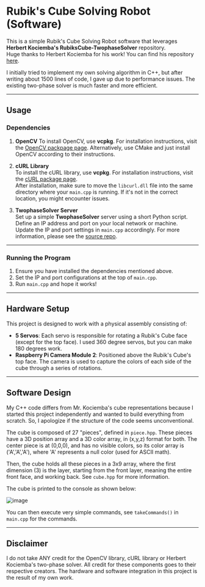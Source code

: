 # Rubik's Cube Solving Robot (Software)

This is a simple Rubik's Cube Solving Robot software that leverages **Herbert Kociemba's RubiksCube-TwophaseSolver** repository.  
Huge thanks to Herbert Kociemba for his work! You can find his repository [here](https://github.com/hkociemba/RubiksCube-TwophaseSolver).

I initially tried to implement my own solving algorithm in C++, but after writing about 1500 lines of code, I gave up due to performance issues. The existing two-phase solver is much faster and more efficient.

---

## Usage

### Dependencies

1. **OpenCV**
   To install OpenCV, use **vcpkg**. For installation instructions, visit the [OpenCV packpage page](https://vcpkg.link/ports/opencv).
   Alternatively, use CMake and just install OpenCV according to their instructions.

3. **cURL Library**  
   To install the cURL library, use **vcpkg**. For installation instructions, visit the [cURL package page](https://vcpkg.io/en/package/curl.html).  
   After installation, make sure to move the `libcurl.dll` file into the same directory where your `main.cpp` is running. If it's not in the correct location, you might encounter issues.

4. **TwophaseSolver Server**  
   Set up a simple **TwophaseSolver** server using a short Python script. Define an IP address and port on your local network or machine.  
   Update the IP and port settings in `main.cpp` accordingly. For more information, please see the [source repo](https://github.com/hkociemba/RubiksCube-TwophaseSolver).

---

### Running the Program

1. Ensure you have installed the dependencies mentioned above.
2. Set the IP and port configurations at the top of `main.cpp`.
3. Run `main.cpp` and hope it works!

---

## Hardware Setup

This project is designed to work with a physical assembly consisting of:

- **5 Servos**: Each servo is responsible for rotating a Rubik's Cube face (except for the top face). I used 360 degree servos, but you can make 180 degrees work.
- **Raspberry Pi Camera Module 2**: Positioned above the Rubik's Cube's top face. The camera is used to capture the colors of each side of the cube through a series of rotations.

---

## Software Design

My C++ code differs from Mr. Kociemba's cube representations because I started this project independently and wanted to build everything from scratch. So, I apologize if the structure of the code seems unconventional.

The cube is composed of 27 "pieces", defined in `piece.hpp`. These pieces have a 3D position array and a 3D color array, in (x,y,z) format for both. The center piece is at (0,0,0), and has no visible colors, so its color array is ('A','A','A'), where 'A' represents a null color (used for ASCII math).

Then, the cube holds all these pieces in a 3x9 array, where the first dimension (3) is the layer, starting from the front layer, meaning the entire front face, and working back. See `cube.hpp` for more information.

The cube is printed to the console as shown below:

![image](https://github.com/user-attachments/assets/b0c55e5d-5f36-4c9d-868d-fbae72b52298)

You can then execute very simple commands, see `takeCommands()` in `main.cpp` for the commands.

---

## Disclaimer

I do not take ANY credit for the OpenCV library, cURL library or Herbert Kociemba's two-phase solver. All credit for these components goes to their respective creators. The hardware and software integration in this project is the result of my own work.
